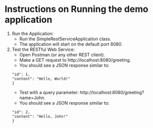# Instructions on Running the demo application
1. Run the Application:
   - Run the SimpleRestServiceApplication class.
   - The application will start on the default port 8080.
2. Test the RESTful Web Service:
   - Open Postman (or any other REST client).
   - Make a GET request to http://localhost:8080/greeting.
   - You should see a JSON response similar to:
   `````{
   "id": 1,
   "content": "Hello, World!"
   }
   ``````
   - Test with a query parameter: http://localhost:8080/greeting?name=John.
   - You should see a JSON response similar to:
   `````{
   "id": 2,
   "content": "Hello, John!"
   }